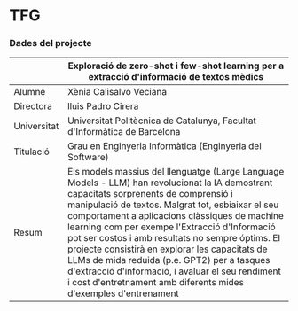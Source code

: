 # TFG 

### Dades del projecte

| | Exploració de zero-shot i few-shot learning per a extracció d'informació de textos mèdics |
| ------ | ------ |
| Alumne | Xènia Calisalvo Veciana |
| Directora | lluis Padro Cirera |
| Universitat | Universitat Politècnica de Catalunya, Facultat d'Informàtica de Barcelona |
| Titulació | Grau en Enginyeria Informàtica (Enginyeria del Software) |
| Resum | Els models massius del llenguatge (Large Language Models - LLM) han revolucionat la IA demostrant capacitats sorprenents de comprensió i manipulació de textos. Malgrat tot, esbiaixar el seu comportament a aplicacions clàssiques de machine learning com per exempe l'Extracció d'Informació pot ser costos i amb resultats no sempre óptims. El projecte consistirà en explorar les capacitats de LLMs de mida reduida (p.e. GPT2) per a tasques d'extracció d'informació, i avaluar el seu rendiment i cost d'entretnament amb diferents mides d'exemples d'entrenament |



